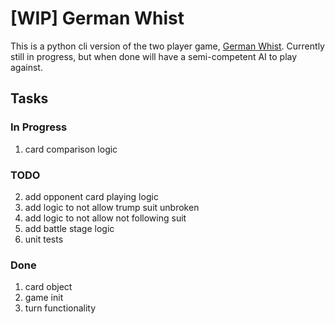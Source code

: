 # [WIP] German Whist
This is a python cli version of the two player game, [German Whist](https://en.wikipedia.org/wiki/German_whist). Currently still in progress, but when done will have a semi-competent AI to play against.

## Tasks
### In Progress
1. card comparison logic

### TODO
2. add opponent card playing logic
3. add logic to not allow trump suit unbroken
4. add logic to not allow not following suit
5. add battle stage logic
1. unit tests

### Done
1. card object
1. game init
1. turn functionality
